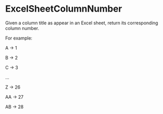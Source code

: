 # ExcelSheetColumnNumber
Given a column title as appear in an Excel sheet, return its corresponding column number.

For example:

A -> 1

B -> 2

C -> 3

...

Z -> 26

AA -> 27

AB -> 28

